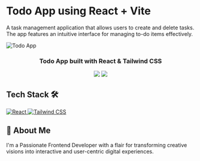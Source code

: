 # Todo App using React + Vite
A task management application that allows users to create and delete tasks. The app features an intuitive interface for managing to-do items effectively.

![Todo App](https://github.com/user-attachments/assets/a8ae759f-8122-40ee-aec3-1b11e36d5f59)

<div align="center">
<h3>Todo App built with React & Tailwind CSS</h5>
</div>

<p align="center">
    <img src="[https://img.shields.io/github/forks/kartikaysharma2004/surelysimpleart?style=for-the-badge]" />
  <a href="https://todotaskzone.netlify.app/">
    <img src="https://img.shields.io/static/v1?label=&message=View%20Demo&style=for-the-badge&color=black&logo=vercel" />
  </a>
</p>


## Tech Stack 🛠️

<a href="https://react.dev/" target="_blank" rel="noreferrer">
    <img src="https://img.shields.io/badge/react-black.svg?style=for-the-badge&logo=react&logoColor=%2361DAFB&color=black" alt="React" />
  </a>
<a href="https://tailwindcss.com/" target="_blank" rel="noreferrer">
<img src="https://img.shields.io/badge/tailwindcss-%2338B2AC.svg?style=for-the-badge&logo=tailwind-css&logoColor=white" alt="Tailwind CSS" />
  </a>

## 🚀 About Me
I'm a Passionate Frontend Developer with a flair for transforming creative visions into interactive and user-centric digital experiences.
